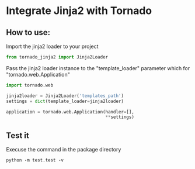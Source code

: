 # Integrate Jinja2 with Tornado

## How to use:

Import the jinja2 loader to your project 

```python
from tornado_jinja2 import Jinja2Loader
```

Pass the jinja2 loader instance to the "template_loader" parameter which for "tornado.web.Application"

```python
import tornado.web

jinja2loader = Jinja2Loader('templates_path')
settings = dict(template_loader=jinja2loader)

application = tornado.web.Application(handler=[],
                                      **settings)
```

## Test it

Execuse the command in the package directory

    python -m test.test -v
